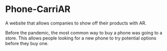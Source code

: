 # Phone-CarriAR

A website that allows companies to show off their products with AR.

Before the pandemic, the most common way to buy a phone was going to a store. This allows people looking for a new phone to try potential options before they buy one.
